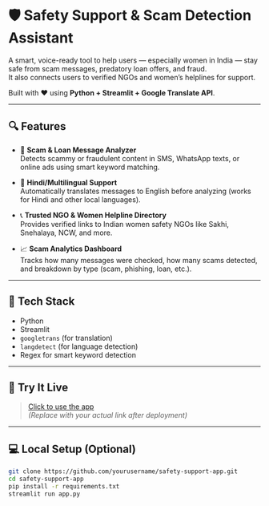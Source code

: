 # 🛡️ Safety Support & Scam Detection Assistant

A smart, voice-ready tool to help users — especially women in India — stay safe from scam messages, predatory loan offers, and fraud.  
It also connects users to verified NGOs and women’s helplines for support.

Built with ❤️ using **Python + Streamlit + Google Translate API**.

---

## 🔍 Features

- 📩 **Scam & Loan Message Analyzer**  
  Detects scammy or fraudulent content in SMS, WhatsApp texts, or online ads using smart keyword matching.

- 🧠 **Hindi/Multilingual Support**  
  Automatically translates messages to English before analyzing (works for Hindi and other local languages).

- 📞 **Trusted NGO & Women Helpline Directory**  
  Provides verified links to Indian women safety NGOs like Sakhi, Snehalaya, NCW, and more.

- 📈 **Scam Analytics Dashboard**  
  Tracks how many messages were checked, how many scams detected, and breakdown by type (scam, phishing, loan, etc.).

---

## 🧪 Tech Stack

- Python
- Streamlit
- `googletrans` (for translation)
- `langdetect` (for language detection)
- Regex for smart keyword detection

---

## 🚀 Try It Live

> [Click to use the app](https://yourusername-safety-support-app.streamlit.app)  
> _(Replace with your actual link after deployment)_

---

## 💻 Local Setup (Optional)

```bash
git clone https://github.com/yourusername/safety-support-app.git
cd safety-support-app
pip install -r requirements.txt
streamlit run app.py
